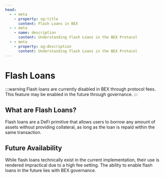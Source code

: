 ```yaml
---
head:
  - - meta
    - property: og:title
      content: Flash Loans in BEX
  - - meta
    - name: description
      content: Understanding Flash Loans in the BEX Protocol
  - - meta
    - property: og:description
      content: Understanding Flash Loans in the BEX Protocol
---
```


# Flash Loans

:::warning
Flash loans are currently disabled in BEX through protocol fees. This feature may be enabled in the future through governance.
:::

## What are Flash Loans?

Flash loans are a DeFi primitive that allows users to borrow any amount of assets without providing collateral, as long as the loan is repaid within the same transaction.

## Future Availability

While flash loans technically exist in the current implementation, their use is rendered impractical due to a high fee setting. The ability to enable flash loans in the future lies with BEX governance.

